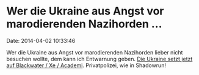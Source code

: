 Wer die Ukraine aus Angst vor marodierenden Nazihorden \...
===========================================================

Date: 2014-04-02 10:33:46

Wer die Ukraine aus Angst vor marodierenden Nazihorden lieber nicht
besuchen wollte, dem kann ich Entwarnung geben. [Die Ukraine setzt jetzt
auf Blackwater / Xe /
Academi](http://de.ria.ru/society/20140331/268177129.html).
Privatpolizei, wie in Shadowrun!
